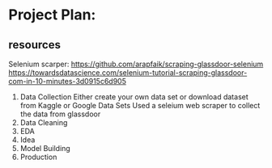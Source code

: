# Project Plan:

## resources

Selenium scarper: https://github.com/arapfaik/scraping-glassdoor-selenium
https://towardsdatascience.com/selenium-tutorial-scraping-glassdoor-com-in-10-minutes-3d0915c6d905

1. Data Collection
   Either create your own data set or download dataset from Kaggle or Google Data Sets
   Used a seleium web scraper to collect the data from glassdoor
2. Data Cleaning
3. EDA
4. Idea
5. Model Building
6. Production
